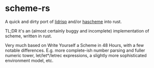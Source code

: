 # scheme-rs

A quick and dirty port of [lidrisp](https://github.com/ebenpack/lidrisp/) and/or [hascheme](https://github.com/ebenpack/hascheme) into rust.

TL;DR it's an (almost certainly buggy and incomplete) implementation of scheme, written in rust.

Very much based on Write Yourself a Scheme in 48 Hours, with a few notable differences. E.g. more complete-ish number parsing and fuller numeric tower, let/let*/letrec expressions, a slightly more sophisticated environment model, etc.